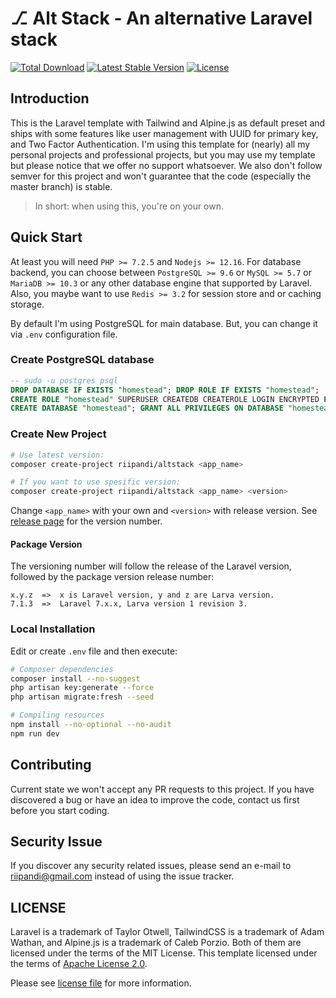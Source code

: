 # ⎇ Alt Stack - An alternative Laravel stack
<!-- [![Build Status](https://travis-ci.org/riipandi/altstack.svg?branch=master)](https://travis-ci.org/riipandi/altstack) -->
[![Total Download](https://poser.pugx.org/riipandi/altstack/d/total.svg?format=flat-square)](https://packagist.org/packages/riipandi/altstack)
[![Latest Stable Version](https://poser.pugx.org/riipandi/altstack/v/stable.svg?format=flat-square)](https://packagist.org/packages/riipandi/altstack)
[![License](https://img.shields.io/badge/license-Apache%202-blue.svg?style=flat-square)](https://choosealicense.com/licenses/apache-2.0/)

## Introduction
This is the Laravel template with Tailwind and Alpine.js as default preset and ships with some features like
user management with UUID for primary key, and Two Factor Authentication. I'm using this template for (nearly)
all my personal projects and professional projects, but you may use my template but please notice that we
offer no support whatsoever. We also don't follow semver for this project and won't guarantee that the code
(especially the master branch) is stable.

> In short: when using this, you're on your own.

## Quick Start
At least you will need `PHP >= 7.2.5` and `Nodejs >= 12.16`. For database backend, you can choose between
`PostgreSQL >= 9.6` or `MySQL >= 5.7` or `MariaDB >= 10.3` or any other database engine that supported
by Laravel. Also, you maybe want to use `Redis >= 3.2` for session store and or caching storage.

By default I'm using PostgreSQL for main database. But, you can change it via `.env` configuration file.

### Create PostgreSQL database
```sql
-- sudo -u postgres psql
DROP DATABASE IF EXISTS "homestead"; DROP ROLE IF EXISTS "homestead";
CREATE ROLE "homestead" SUPERUSER CREATEDB CREATEROLE LOGIN ENCRYPTED PASSWORD 'securepwd';
CREATE DATABASE "homestead"; GRANT ALL PRIVILEGES ON DATABASE "homestead" TO "homestead";
```

### Create New Project
```bash
# Use latest version:
composer create-project riipandi/altstack <app_name>

# If you want to use spesific version:
composer create-project riipandi/altstack <app_name> <version>
```

Change `<app_name>` with your own and `<version>` with release version.
See [release page][releasepage] for the version number.

#### Package Version
The versioning number will follow the release of the Laravel version, followed by the package version release number:

```
x.y.z  =>  x is Laravel version, y and z are Larva version.
7.1.3  =>  Laravel 7.x.x, Larva version 1 revision 3.
```

### Local Installation
Edit or create `.env` file and then execute:

```bash
# Composer dependencies
composer install --no-suggest
php artisan key:generate --force
php artisan migrate:fresh --seed

# Compiling resources
npm install --no-optional --no-audit
npm run dev
```

## Contributing
Current state we won't accept any PR requests to this project. If you have discovered a bug or have an
idea to improve the code, contact us first before you start coding.

## Security Issue
If you discover any security related issues, please send an e-mail to [riipandi@gmail.com](mailto:riipandi@gmail.com)
instead of using the issue tracker.

## LICENSE
Laravel is a trademark of Taylor Otwell, TailwindCSS is a trademark of Adam Wathan, and Alpine.js is a
trademark of Caleb Porzio. Both of them are licensed under the terms of the MIT License. This template
licensed under the terms of [Apache License 2.0][choosealicense].

Please see [license file](./license.txt) for more information.

[choosealicense]:https://choosealicense.com/licenses/apache-2.0/
[releasepage]:https://github.com/riipandi/altstack/releases

